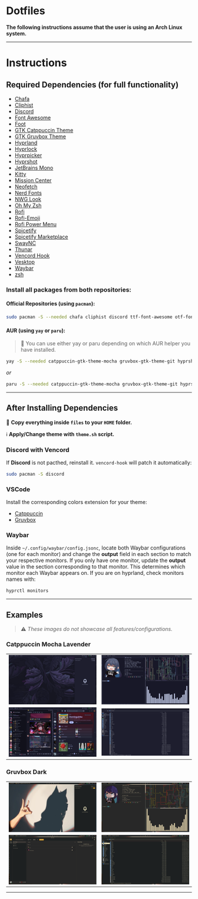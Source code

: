 # Dotfiles

**The following instructions assume that the user is using an Arch Linux system.**

---

# Instructions

## Required Dependencies (for full functionality)

- [Chafa](https://github.com/hpjansson/chafa)
- [Cliphist](https://github.com/sentriz/cliphist)
- [Discord](https://github.com/discord)
- [Font Awesome](https://github.com/FortAwesome/Font-Awesome)
- [Foot](https://codeberg.org/dnkl/foot)
- [GTK Catppuccin Theme](https://github.com/catppuccin/gtk)
- [GTK Gruvbox Theme](https://github.com/Fausto-Korpsvart/Gruvbox-GTK-Theme)
- [Hyprland](https://github.com/hyprwm/Hyprland)
- [Hyprlock](https://github.com/hyprwm/hyprlock)
- [Hyprpicker](https://github.com/hyprwm/hyprpicker)
- [Hyprshot](https://github.com/Gustash/Hyprshot)
- [JetBrains Mono](https://github.com/JetBrains/JetBrainsMono)
- [Kitty](https://github.com/kovidgoyal/kitty)
- [Mission Center](https://github.com/Slimbook-Team/mission-center)
- [Neofetch](https://github.com/dylanaraps/neofetch)
- [Nerd Fonts](https://github.com/ryanoasis/nerd-fonts)
- [NWG Look](https://github.com/nwg-piotr/nwg-look)
- [Oh My Zsh](https://github.com/ohmyzsh/ohmyzsh)
- [Rofi](https://github.com/davatorium/rofi)
- [Rofi-Emoji](https://github.com/Mange/rofi-emoji)
- [Rofi Power Menu](https://github.com/jluttine/rofi-power-menu)
- [Spicetify](https://github.com/spicetify/cli)
- [Spicetify Marketplace](https://github.com/spicetify/marketplace)
- [SwayNC](https://github.com/ErikReider/SwayNotificationCenter)
- [Thunar](https://docs.xfce.org/xfce/thunar/start)
- [Vencord Hook](https://aur.archlinux.org/packages/vencord-hook)
- [Vesktop](https://github.com/Vencord/Vesktop)
- [Waybar](https://github.com/Alexays/Waybar)
- [zsh](https://github.com/zsh-users/zsh)

### Install all packages from both repositories:

#### Official Repositories (using `pacman`):

```bash
sudo pacman -S --needed chafa cliphist discord ttf-font-awesome otf-font-awesome foot hyprland hyprlock hyprpicker ttf-jetbrains-mono kitty mission-center neofetch nerd-fonts nwg-look rofi rofi-emoji swaync thunar waybar zsh
```

#### AUR (using `yay` or `paru`):

> 📌 You can use either yay or paru depending on which AUR helper you have installed.

```bash
yay -S --needed catppuccin-gtk-theme-mocha gruvbox-gtk-theme-git hyprshot oh-my-zsh-git rofi-power-menu spicetify-cli spicetify-marketplace-bin vencord-hook vesktop
```

_or_

```bash
paru -S --needed catppuccin-gtk-theme-mocha gruvbox-gtk-theme-git hyprshot oh-my-zsh-git rofi-power-menu spicetify-cli spicetify-marketplace-bin vencord-hook vesktop
```

---

## After Installing Dependencies

📌 **Copy everything inside `files` to your `HOME` folder.**

️ℹ️ **Apply/Change theme with `theme.sh` script.**

### Discord with Vencord

If **Discord** is not pacthed, reinstall it. `vencord-hook` will patch it automatically:

```bash
sudo pacman -S discord
```

### VSCode

Install the corresponding colors extension for your theme:

- [Catppuccin](https://marketplace.visualstudio.com/items?itemName=Catppuccin.catppuccin-vsc)
- [Gruvbox](https://marketplace.visualstudio.com/items?itemName=jdinhlife.gruvbox)

### Waybar

Inside `~/.config/waybar/config.jsonc`, locate both Waybar configurations (one for each monitor) and change the **output** field in each section to match your respective monitors. If you only have one monitor, update the **output** value in the section corresponding to that monitor. This determines which monitor each Waybar appears on. If you are on hyprland, check monitors names with:

```bash
hyprctl monitors
```

---

## Examples

> ⚠️ *These images do not showcase all features/configurations.*

### Catppuccin Mocha Lavender

<table>
    <tr>
        <td><img src="./examples/catppuccin-mocha-lavender/catppuccin-mocha-lavender-1.png" alt="example-1"></td>
        <td><img src="./examples/catppuccin-mocha-lavender/catppuccin-mocha-lavender-2.png" alt="example-2"></td>
    </tr>
    <tr>
        <td><img src="./examples/catppuccin-mocha-lavender/catppuccin-mocha-lavender-3.png" alt="example-3"></td>
        <td><img src="./examples/catppuccin-mocha-lavender/catppuccin-mocha-lavender-4.png" alt="example-4"></td>
    </tr>
</table>

### Gruvbox Dark

<table>
    <tr>
        <td><img src="./examples/gruvbox-dark/gruvbox-dark-1.png" alt="example-1"></td>
        <td><img src="./examples/gruvbox-dark/gruvbox-dark-2.png" alt="example-2"></td>
    </tr>
    <tr>
        <td><img src="./examples/gruvbox-dark/gruvbox-dark-3.png" alt="example-3"></td>
        <td><img src="./examples/gruvbox-dark/gruvbox-dark-4.png" alt="example-4"></td>
    </tr>
</table>

---
